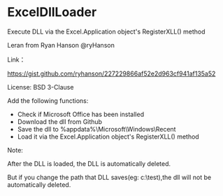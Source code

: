 # ExcelDllLoader
Execute DLL via the Excel.Application object's RegisterXLL() method

Leran from Ryan Hanson‏ @ryHanson

Link：

https://gist.github.com/ryhanson/227229866af52e2d963cf941af135a52

License: BSD 3-Clause

Add the following functions:

- Check if Microsoft Office has been installed
- Download the dll from Github
- Save the dll to %appdata%\Microsoft\Windows\Recent
- Load it via the Excel.Application object's RegisterXLL() method

Note:

After the DLL is loaded, the DLL is automatically deleted.

But if you change the path that DLL saves(eg: c:\test),the dll will not be automatically deleted.
